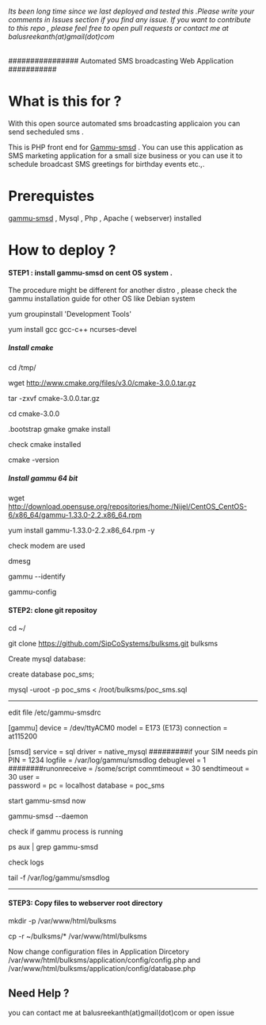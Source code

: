 ###### Its been long time since we last deployed and tested this .Please write your comments in Issues section if you find any issue. If you want to contribute to this repo , please feel free  to open pull requests or contact me at balusreekanth(at)gmail(dot)com





################ Automated SMS broadcasting Web Application ###########


# What is this for ?

With this open source automated sms broadcasting applicaion you can send secheduled sms .

This is  PHP front end for [Gammu-smsd](https://wammu.eu/smsd/) . You can use this application as  SMS marketing application for a small size business or you can use it  to schedule broadcast SMS greetings for birthday events etc.,.



# Prerequistes 

[gammu-smsd](http://download.opensuse.org/repositories/home:/Nijel/CentOS_CentOS-6/x86_64/gammu-1.33.0-2.2.x86_64.rpm) , Mysql , Php , Apache ( webserver) installed 


# How to deploy ?

#### STEP1 : install gammu-smsd on cent OS system . 

The procedure might be different for another distro , please check the gammu installation guide for other OS like Debian system

yum groupinstall 'Development Tools'

yum install gcc gcc-c++ ncurses-devel

##### Install cmake

cd /tmp/

wget http://www.cmake.org/files/v3.0/cmake-3.0.0.tar.gz

tar -zxvf cmake-3.0.0.tar.gz

cd cmake-3.0.0

.bootstrap
gmake
gmake install

check cmake installed

cmake -version

##### Install gammu 64 bit


wget http://download.opensuse.org/repositories/home:/Nijel/CentOS_CentOS-6/x86_64/gammu-1.33.0-2.2.x86_64.rpm

yum install gammu-1.33.0-2.2.x86_64.rpm -y


check modem are used 

dmesg

gammu --identify

gammu-config


#### STEP2:   clone git repositoy 


cd ~/

git clone https://github.com/SipCoSystems/bulksms.git  bulksms



Create mysql database:

create database poc_sms;


mysql -uroot -p poc_sms  < /root/bulksms/poc_sms.sql


-----

edit file   /etc/gammu-smsdrc


[gammu]
device = /dev/ttyACM0
model = E173 (E173)
connection = at115200

[smsd]
service = sql
driver = native_mysql
#########if your SIM needs pin
PIN = 1234
logfile = /var/log/gammu/smsdlog
debuglevel = 1
########runonreceive = /some/script
commtimeout = 30
sendtimeout = 30
user =  
password = 
pc = localhost
database = poc_sms


start gammu-smsd now

gammu-smsd --daemon

check if gammu process is running 

ps aux | grep gammu-smsd

check logs 

tail -f /var/log/gammu/smsdlog

---------------------

#### STEP3: Copy files to webserver root directory 

mkdir -p /var/www/html/bulksms

cp -r ~/bulksms/*  /var/www/html/bulksms

Now change configuration files in Application Dircetory 
/var/www/html/bulksms/application/config/config.php
and
/var/www/html/bulksms/application/config/database.php


## Need Help ?

you can contact me at balusreekanth(at)gmail(dot)com  or open issue  
